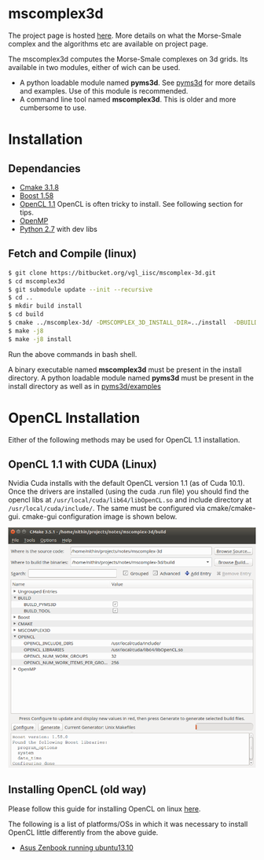 # **mscomplex3d** #

The project page is hosted [here](http://vgl.csa.iisc.ac.in/mscomplex/). More details on what the Morse-Smale complex and the algorithms etc are available on project page. 

The mscomplex3d computes the Morse-Smale complexes on 3d grids. Its available in two modules, either of wich can be used. 

- A python loadable module named **pyms3d**. See [pyms3d](pyms3d/) for more details and examples. Use of this module is recommended. 
- A command line tool named **mscomplex3d**. This is older and more cumbersome to use.

# Installation #

## Dependancies ##
- [Cmake 3.1.8](http://www.cmake.org/)
- [Boost 1.58](http://www.boost.org/doc/libs/1_58_0/)
- [OpenCL 1.1](https://www.khronos.org/registry/cl/sdk/1.1/docs/man/xhtml/) OpenCL is often tricky to install. See following section for tips. 
- [OpenMP](http://openmp.org/wp/)
- [Python 2.7](http://python.org) with dev libs

## Fetch and Compile (linux) ##


```bash
$ git clone https://bitbucket.org/vgl_iisc/mscomplex-3d.git
$ cd mscomplex3d
$ git submodule update --init --recursive
$ cd ..
$ mkdir build install
$ cd build
$ cmake ../mscomplex-3d/ -DMSCOMPLEX_3D_INSTALL_DIR=../install  -DBUILD_PYMS3D=1  
$ make -j8
$ make -j8 install
```

Run the above commands in bash shell. 

A binary executable named **mscomplex3d** must be present in the install directory. 
A python loadable module named **pyms3d** must be present in the install directory as well as in [pyms3d/examples](pyms3d/examples)

# OpenCL Installation #
Either of the following methods may be used for OpenCL 1.1 installation. 
## OpenCL 1.1 with CUDA (Linux) ##

Nvidia Cuda installs with the default OpenCL version 1.1 (as of Cuda 10.1). Once the drivers are installed (using the cuda .run file) you should find the opencl libs at ```/usr/local/cuda/lib64/libOpenCL.so``` and include directory at ```/usr/local/cuda/include/```. The same must be configured via cmake/cmake-gui. cmake-gui configuration image is shown below. 

![mscomplex3d-config.png](cmake-config.png)

## Installing OpenCL (old way) ##

Please follow this guide for installing OpenCL on linux [here](http://wiki.tiker.net/OpenCLHowTo). 

The following is a list of platforms/OSs in which it was necessary to install OpenCL little differently from the above guide. 

- [Asus Zenbook running ubuntu13.10](opencl-on-zenbook)